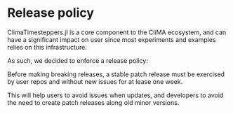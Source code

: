 # Release policy

ClimaTimesteppers.jl is a core component to the CliMA ecosystem, and can have
a significant impact on user since most experiments and examples relies on this
infrastructure.

As such, we decided to enforce a release policy:

Before making breaking releases, a stable patch release must be exercised by
user repos and without new issues for at lease one week.

This will help users to avoid issues when updates, and developers to avoid the
need to create patch releases along old minor versions.
